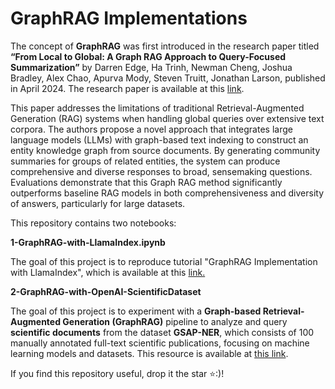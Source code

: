 # GraphRAG Implementations

The concept of **GraphRAG** was first introduced in the research paper titled **“From Local to Global: A Graph RAG Approach to Query-Focused Summarization”** by Darren Edge, Ha Trinh, Newman Cheng, Joshua Bradley, Alex Chao, Apurva Mody, Steven Truitt, Jonathan Larson, published in April 2024. The research paper is available at this [link](https://arxiv.org/abs/2404.16130?utm_source=chatgpt.com).

This paper addresses the limitations of traditional Retrieval-Augmented Generation (RAG) systems when handling global queries over extensive text corpora. The authors propose a novel approach that integrates large language models (LLMs) with graph-based text indexing to construct an entity knowledge graph from source documents. By generating community summaries for groups of related entities, the system can produce comprehensive and diverse responses to broad, sensemaking questions. Evaluations demonstrate that this Graph RAG method significantly outperforms baseline RAG models in both comprehensiveness and diversity of answers, particularly for large datasets.

This repository contains two notebooks:

**1-GraphRAG-with-LlamaIndex.ipynb**

The goal of this project is to reproduce tutorial "GraphRAG Implementation with LlamaIndex", which is available at this [link.](https://docs.llamaindex.ai/en/stable/examples/cookbooks/GraphRAG_v1/)

**2-GraphRAG-with-OpenAI-ScientificDataset**

The goal of this project is to experiment with a **Graph-based Retrieval-Augmented Generation (GraphRAG)** pipeline to analyze and query **scientific documents** from the dataset **GSAP-NER**, which consists of 100 manually annotated full-text scientific publications, focusing on machine learning models and datasets. This resource is available at [this link](https://arxiv.org/abs/2311.09860).

If you find this repository useful, drop it the star ⭐:)! 
